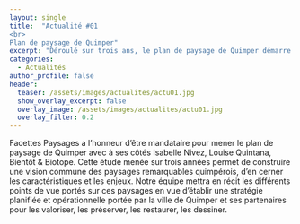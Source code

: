 ```yaml
---
layout: single
title:  "Actualité #01 
<br>
Plan de paysage de Quimper"
excerpt: "Déroulé sur trois ans, le plan de paysage de Quimper démarre en juin 2023 !"
categories:
  - Actualités
author_profile: false
header:
  teaser: /assets/images/actualites/actu01.jpg
  show_overlay_excerpt: false
  overlay_image: /assets/images/actualites/actu01.jpg
  overlay_filter: 0.2
---
```


Facettes Paysages a l’honneur d’être mandataire pour mener le plan de paysage de Quimper avec à ses côtés Isabelle Nivez, Louise Quintana, Bientôt & Biotope. Cette étude menée sur trois années permet de construire une vision commune des paysages remarquables quimpérois, d’en cerner les caractéristiques et les enjeux. Notre équipe mettra en récit les différents points de vue portés sur ces paysages en vue d’établir une stratégie planifiée et opérationnelle portée par la ville de Quimper et ses partenaires pour les valoriser, les préserver, les restaurer, les dessiner. 